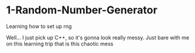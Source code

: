 # 1-Random-Number-Generator
Learning how to set up rng

Well... I just pick up C++, so it's gonna look really messy.
Just bare with me on this learning trip that is this chaotic mess
